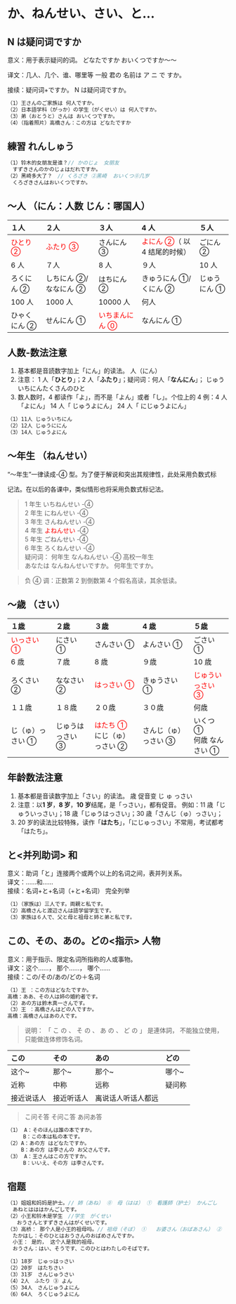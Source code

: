 # か、ねんせい、さい、と...

## N は疑问词ですか

意义：用于表示疑问的词。 どなたですか おいくつですか～～

译文：几人、几个、谁、哪里等 一般 君の 名前は ア ニ で すか。

接续：疑问词+ですか。 N は疑问词ですか。

```ts
（1）王さんのご家族は 何人ですか。
（2）日本語学科（がっか）の学生（がくせい）は 何人ですか。
（3）弟（おとうと）さんは おいくつですか。
（4）（指着照片）高橋さん：この方は どなたですか
```

## 練習 れんしゅう

```ts
（1）铃木的女朋友是谁？// かのじょ　女朋友
　すずきさんのかのじょはだれですか。
（2）黑崎多大了？　// くろざき ②黑崎  おいくつ⓪几岁
　くろざきさんはおいくつですか。
```

## ～人 （にん：人数 じん：哪国人）

| １人                                  | ２人                                  | ３人                                        | 4 人                                                      | ５人         |
| :------------------------------------ | :------------------------------------ | :------------------------------------------ | :-------------------------------------------------------- | :----------- |
| <font color="#ff0000">ひとり ②</font> | <font color="#ff0000">ふたり ③</font> | さんにん ③                                  | <font color="#ff0000">よにん ②</font>（ 以 4 结尾的时候） | ごにん ②     |
| 6 人                                  | ７人                                  | 8 人                                        | ９人                                                      | 10 人        |
| ろくにん ②                            | しちにん ②/ななにん ②                 | はちにん ②                                  | きゅうにん ①/くにん ②                                     | じゅうにん ① |
| 100 人                                | 1000 人                               | 10000 人                                    | 何人                                                      |              |
| ひゃくにん ②                          | せんにん ①                            | <font color="#ff0000">いちまんにん ⓪</font> | なんにん ①                                                |              |

## 人数-数法注意

1. 基本都是音読数字加上「にん」的读法。 人（にん）
2. 注意： 1 人「**ひとり**」；2 人「**ふたり**」；疑问词：何人「**なんにん**」；
   じゅういちにんたくさんのひと
3. 数人数时，4 都读作「よ」，而不是「よん」或者「し」。个位上的 4
   例：4 人「よにん」 14 人「 じゅうよにん」 24 人「 にじゅうよにん」

```ts
（1）11人 じゅういちにん
（2）12人 じゅうににん
（3）14人 じゅうよにん
```

## ～年生 （ねんせい）

“～年生”一律读成-④ 型。为了便于解说和突出其规律性，此处采用负数式标

记法。在以后的各课中，类似情形也将采用负数式标记法。

> 1 年生 いちねんせい -④  
> 2 年生 にねんせい -④  
> 3 年生 さんねんせい -④  
> 4 年生 <font color="#ff0000">よねんせい</font> -④  
> 5 年生 ごねんせい -④  
> 6 年生 ろくねんせい -④  
> 疑问词： 何年生 なんねんせい -④ 高校一年生  
> あなたは なんねんせいですか。 何年生ですか。

> 负 ④ 调：正数第 2 到倒数第 4 个假名高读，其余低读。

## ～歳 （さい）

| １歳                                     | ２歳             | ３歳                                                        | 4 歳                 | ５歳                                           |
| :--------------------------------------- | :--------------- | :---------------------------------------------------------- | :------------------- | :--------------------------------------------- |
| <font color="#ff0000">いっさい ① </font> | にさい ①         | さんさい ①                                                  | よんさい ①           | ごさい ①                                       |
| 6 歳                                     | ７歳             | 8 歳                                                        | ９歳                 | 10 歳                                          |
| ろくさい ②                               | ななさい ②       | <font color="#ff0000">はっさい ① </font>                    | きゅうさい ①         | <font color="#ff0000">じゅういっさい ③ </font> |
| １１歳                                   | １８歳           | ２０歳                                                      | ３０歳               | 何歳                                           |
| じ（ゅ）っさい ①                         | じゅうはっさい ③ | <font color="#ff0000">はたち ①</font><br>にじ（ゅ）っさい ② | さんじ（ゅ）っさい ③ | いくつ ①<br>何歳 なんさい ①                    |

## 年龄数法注意

1. 基本都是音读数字加上「さい」的读法。 歳 促音变 じ ゅ っさい
2. 注意：以**1 岁**，**8 岁**，**10 岁**结尾，是「っさい」，都有促音。
   例如：11 歳「じゅういっさい」；18 歳「じゅうはっさい」；30 歳「さんじ（ゅ）っさい」；
3. 20 岁的读法比较特殊，读作「**はたち**」，「にじゅっさい」不常用，考试都考「はたち」。

## と<并列助词> 和

意义：助词「と」连接两个或两个以上的名词之间，表并列关系。  
译文：……和……  
接续：名词+と+名词（+と+名词） 完全列举

```ts
（1）（家族は）三人です。両親と私です。
（2）高橋さんと渡辺さんは語学留学生です。
（3）家族は６人で、父と母と祖母と姉と弟と私です。
```

## この、その、あの。どの<指示> 人物

意义：用于指示、限定名词所指称的人或事物。  
译文：这个……， 那个……， 哪个……  
接续：この/その/あの/どの＋名词

```ts
（1）王 ：この方はどなたですか。
高橋：ああ、その人は姉の婚約者です。
（2）あの方は鈴木真一さんです。
（3）王 ：高橋さんはどの人ですか。
高橋：高橋さんはあの人です。
```

> 说明： 「 こ の 、 そ の 、 あ の 、 ど の 」 是連体詞， 不能独立使用，  
> 只能做连体修饰名词。

| この       | その       | あの               | どの   |
| :--------- | :--------- | :----------------- | :----- |
| 这个~      | 那个~      | 那个~              | 哪个~  |
| 近称       | 中称       | 远称               | 疑问称 |
| 接近说话人 | 接近听话人 | 离说话人听话人都远 |        |

> こ问そ答 そ问こ答 あ问あ答

```ts
（1） A：そのほんは誰の本ですか。
　　　B：この本は私の本です。
（2）A：あの方 はどなたですか。
　　 B：あの方 は李さんの お父さんです。
（3） A：王さんはこの方ですか。
　　　B：いいえ、その方 は李さんです。
```

## 宿题

```ts
（1）姐姐和妈妈是护士。// 姉（あね） ⓪　母（はは） ①　看護師（护士） かんごし
　あねとはははかんごしです。
（2）小王和铃木是学生　//学生　がくせい
   おうさんとすずきさんはがくせいです。
（3）高桥： 那个人是小王的祖母吗。// 祖母（そぼ） ①	お婆さん（おばあさん） ②
　たかはし：そのひとはおうさんのおばめさんですか。
　小王： 是的， 这个人是我的祖母。
　おうさん：はい、そうです、このひとはわたしのそばです。
```

```ts
（1）18岁　じゅっはっさい
（2）20岁　はたちさい
（3）31岁　さんじゅうさい
（4）2人　ふたり ③ よん
（5）34人　さんじゅうよにん
（6）64人　ろくじゅうよにん
```
